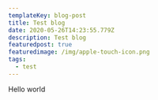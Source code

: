 ```yaml
---
templateKey: blog-post
title: Test blog
date: 2020-05-26T14:23:55.779Z
description: Test blog
featuredpost: true
featuredimage: /img/apple-touch-icon.png
tags:
  - test
---
```

Hello world
